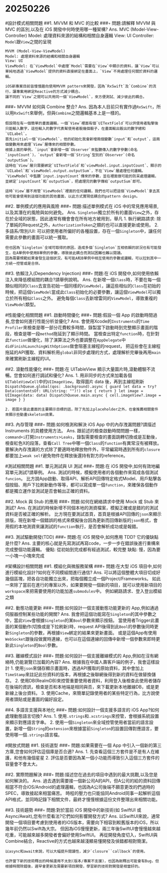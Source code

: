 # 20250226
#設計模式相關問題
##1. MVVM 和 MVC 的比較
###◦ 問題:請解釋 MVVM 與 MVC 的區別,以及在 iOS 開發中何時使用哪一種架構?
Ans.
    MVC (Model-View-Controller)
    Model: 處理資料來源的結構和相關自身邏輯
    View: UI
    Controller: `Model`跟`View`之間的呈現
    
    MVVM (Model-View-ViewModel)
    Model: 處理資料來源的結構和相關自身邏輯
    View: UI
    ViewModel: 在`ViewModel`中處理`Model`需要在`View`中顯示的資料，讓`View`可以單純地透過`ViewModel`提供的資料直接綁定在畫面上，`View`不用處理任何關於資料的邏輯。
    
    iOS新專案目前皆慢慢趨向使用MVVM pattern來開發，因為`RxSwift`及`Combine`的流行，讓專案用綁定Reactive的方式減少耦合。
    讓不同的`View`之間可以共用同一個`ViewModel`，來方便測試、減少彼此的耦合。
    
###◦ MVVM 如何與 Combine 整合?
Ans.
    因為本人目前只有實作過`RxSwift`，所以用`RxSwift`來舉例，但與`Combine`之間邏輯基本上是一樣的。
    
    假設現在有一個簡單的畫面邏輯，一個`View`裡面有個`UITextField`可以供使用者點擊後只能輸入數字，這些輸入的數字代表幫使用者骰幾個骰子，在畫面輸出骰出的數字總和`UILabel`。
    首先initial一個`ViewModel`，他的初始化我會新增兩個變數`input`和`output`，這兩個變數用來處理`View`層傳來的相關參數。
    根據上面的舉例，`input`會新增一個`Observer`來監聽傳入的數字參數(命名`inputCount`)，`output`會新增一個`String`型別的`Observer`(命名`outputSum`)。
    這時在`View`層只需要綁定`UITextField`和`viewModel.input.inputCount`、顯示的`UILabel`和`viewModel.output.outputSum`，不在`View`層處理任何邏輯。
    `ViewModel`中監聽`input.inputCount`傳來的參數，並在裡面做可能的防呆處理邏輯，並綁定`inputCount`和`outputSum`，把處理完的數字傳給`outputSum`即可。
    
    這時`View`層不用管`ViewModel`裡面的任何邏輯，我們也可以把這個`ViewModel`拿去其他可能會使用到這個功能的其他畫面，以此方式實現低耦合的pattern design。
    

##2. 單例模式的應用與風險
###◦ 問題:描述單例模式在 iOS 中的常見應用場景,以及其潛在的風險與如何避免。
Ans.
    `Singleton`獨立於所有的畫面`View`之外，存在於全域的狀態，因此通常有機會會在所有地方被用到，舉凡
    1. 執行網路請求: 除了單純的Request之外，`AuthorizationToken`之類的也可以直接更新或使用。
    2. 多語系/幣別/UI: 可以把使用者所偏好的各種設置，存在一個`Singleton`中，讓任何需要此參數的畫面可以統一獲取。
    
    但也因為`Singleton`全域可取得的原因，造成多個`Singleton`互相依賴的狀況也有可能發生，在A單例中使用B單例的參數，導致彼此耦合而測試困難也難以閱讀。
    因為需要規範如果會發生這個狀況，有可能A和B單例中相互使用的參數或邏輯，可以拉到其中一方統一控管或是合併。
    
##3. 依賴注入(Dependency Injection)
###◦ 問題:在 iOS 開發中,如何使用依賴注入來降低模組間的耦合?請舉例說明。
Ans.
    在新增一個`Class`時，不要在每一個類似相同的`Class`去宣告初始一個同樣的`ViewModel`，讓這些相似的`Class`在初始的時候，把這個`ViewModel`當成此`Class`初始化的必要參數，讓這個`ViewModel`可以獨立於所有相似`Class`之外。
    避免每個`Class`去新增雷同的`ViewModel`，導致重複的`ViewModel`類型。
    
    
    
#性能優化相關問題
##1. 啟動時間優化
###◦ 問題:假設一個 App 的啟動時間過長,您會如何進行性能分析並優化?
Ans.
    會使用Xcode的`Instruments`的`Time Profiler`來檢查是哪一部分花費較多時間，錄製當下啟動時到完整顯示畫面的階段，檢查是哪一段`method`拖延到了顯示時間。
    當檢查出特定`function`時，在針對此`function`做優化，除了演算法之外也要調整在`AppDelegate`中`didFinishLaunchingWithOptions`做會阻塞主線程的request，
    把這些會在主線程拖延的API獲取、資料解析用`global`非同步處理的方式，處理解析完畢後再用`main`來確實刷新主線程的UI。
    

##2. 滾動性能優化
###◦ 問題:在 UITableView 顯示大量圖片時,滾動體驗不流暢。您會如何進行調試和優化?
Ans.
    1. 用非同步的方式來加載各個`UITableViewCell`中的`UIImageView`，取得圖片 data 後，再到主線程刷新
    ```
    DispatchQueue.global(qos: .background).async {
        guard let data = try? Data(contentsOf: URL(string: "")!) else { return }
        let image = UIImage(data: data)
        DispatchQueue.main.async {
            cell.imageView?.image = image
        }
    }
    ```
    
    2. 若圖片是此畫面的主要顯示目標的話，除了先加上placeholder之外，也會推薦相關套件來顯示些動畫skeleton效果。


##3. 內存管理
###◦ 問題:如何檢測和解決 iOS App 中的內存洩漏問題?請描述 Instruments 的具體使用方法。
Ans.
    跟前述的檢查啟動時間問題一樣，`command+i`打開`Instruments`>`Leaks`，錄製需要檢查的畫面跳轉切換或是互動後，檢查紅色X的段落，查看`Call Tree`中哪一個`Class`的`function`有異常沒有被釋放。
    要解決內存洩漏的方式除了要適時地釋放物件外，平常編寫時遇到所有的`closure`都要加上`weak self`避免物件在釋放後還持有對方的reference。
    

#測試相關問題
##1. 單元測試與 UI 測試
###◦ 問題:在 iOS 開發中,如何有效地編寫單元測試?請舉例。
Ans.
    測試的時候，模擬使用者的各個動作來寫成各個測試`funcion`。
    比方說App啟動、取得API、解析API回傳特定格式Model、用戶點擊各個按鈕、用戶下拉刷新動作等等，都可以寫成單一個`function`，來確保各個動作都是獨立運作並測試是否會輸出正確的資料。

##2. Mock 與 Stub 的應用
###◦ 問題:如何在網絡請求中使用 Mock 或 Stub 來測試?
Ans.
    在測試的時候新增不同個本地的測資檔案，模擬正確或是錯的的測試資料是否被正確的解析。
    比方現在要測試首頁，首頁是根據API回傳的`json`來顯示排版，現在新增一個錯誤的格式來模擬後台因為更新而回傳新版的`json`格式，會用假的本地測資來讓測試的`function`執行，是否會解析成功或是報錯。

##3. 測試驅動開發(TDD)
###◦ 問題:在 iOS 開發中,如何應用 TDD? 它的優缺點是什麼?
Ans.
    主要的核心就是先寫測試再寫code，一步一步在錯誤後進行重構來完成整個功能邏輯。
    優點: 從初始到完成都有經過測試，較完整
    缺點: 慢，因為要一小塊一小塊來完成
    
#架構設計相關問題
##1. 模組化與微服務架構
###◦ 問題:在大型 iOS 項目中,如何進行模組化設計?如何在不同模組間進行通信?
Ans.
    可以將這個整體大項目切成好幾個區塊，把各自功能獨立出來，把每個獨立成一個Project/Frameworks。
    如此一來除了當前在進行的專案以外，如果要開發一個新的項目，就可以使用新項目的`workspace`來把需要使用的功能加進`submodules`中。
    例如網路請求、登入登出模組之類
    

##2. 動態功能更新
###◦ 問題:如何設計一個支援動態功能更新的 App,例如通過伺服器控制某些功能的開關?
Ans.
    我會把這個功能寫在`Singleton`的其中參數之中，當此`View`會根據`Singleton`的某`Bool`參數來顯示按鈕。
    當使用者Trigger此畫面的某個動作(切換或是下拉刷新)時，request API後得到此`Bool`的參數後同時更新`Singleton`的參數，再根據`View`綁定的結果來更新畫面。
    或是這個App有使用`WebSocket`跟後段做實時連線，也可以在這個連線的回傳中新增一個參數來即時更新此`Singleton`的`Bool`參數。

##3. 離線模式設計
###◦ 問題:如何設計一個支援離線模式的 App,例如在沒有網絡時,仍能瀏覽已加載的內容?
Ans.
    根據我在中國人壽客戶端的例子，我會這樣設計
    1. 使用`json`來儲存顯示畫面時，透過API獲取的原始資料，其中會加上`TimeStamp`來註記此份資料的版本，再根據之後聯網後得到新的資料在做替換儲存。
    2. 使用DB(RealmDB)來控管重要使用者資料，利用登入後檢查此使用者儲存在後端的資訊，檢查是否和本地端是相同與否，來下載更新本地離線DB，或是更新線上後台資料。
    3. 使用Cache，來簡單記錄使用者的某些特定行為，比方說使用者頭貼或是畫面的偏好設定。

##4. 多語言支援與本地化
###◦ 問題:如何設計一個支援多語言的 iOS App?如何處理動態語言切換?
Ans.
    1. 使用`.strings`和`.xcstrings`來控管，會根據系統設置來顯示對應語言字串。
    2. 使用一個`Singleton`來全域控管使用者當前的語言設置，新增一個`String`的`extension`來根據當前`Singleton`的設置回傳對應語言，要使用哪一個`.strings`語言檔。
    
    
#開放式問題
##1. 技術選型
###◦ 問題:如果需要在一個 App 中引入一個新的第三方庫,您會如何評估這個庫是否合適?
Ans.
    1. 先查看這個三方套件是不是有人在維護，和他有幾個星星
    2. 評估是否要因為某一個小功能而導致引入這個三方套件的容量會不會太大。
    

##2. 實際問題解決
###◦ 問題:描述您在過去的項目中遇到的最大挑戰,以及您是如何解決的。
Ans.
    過去遇到需要接一個新公司A的API，但A公司的給的資料回傳相當不符合iOS/Android的處理邏輯，也因為A公司後端不願意更改的們過時的SPEC，導致接起來相當痛苦。
    時程的壓力也只能協同Android同事一起解析這個API格式，並同時記錄下相關文件，最終才慢慢根據這份文件整理出來相關功能。


##3. 技術趨勢
###◦ 問題:對於當前 iOS 開發中的新技術(如 SwiftUI 或 Async/Await),您有什麼看法?它們如何影響開發方式?
Ans.
    以SwiftUI來說，通常開發一個項目要考慮到使用者的iOS版本，需要向下相容到較舊版本的iOS，所以幾年前仍然以Swift為大宗。
    但因為iOS慢慢更新，兩三年後SwiftUI會慢慢越來越吃重，可能越來越多開發者會偏好使用SwiftUI。
    再從開發角度切入，SwiftUI與Combine結合，Reactive的方式也越來越淺顯易懂開發及偵錯都相對簡潔。
    
    以async和await來說，可以大幅提升閱讀性，減少`closure``callback`的使用。
    
    也許當下新的技術釋出的時候還用不太到(版本/專案不支援)，也因為剛釋出可能會有Bug，但根據時間除錯後，遲早會更新及需要新項目開發，學習新的技術對開發是相當好的。
